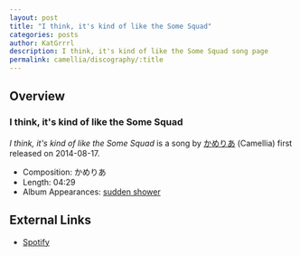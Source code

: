 ```yaml
---
layout: post
title: "I think, it's kind of like the Some Squad"
categories: posts
author: KatGrrrl
description: I think, it's kind of like the Some Squad song page
permalink: camellia/discography/:title
---
```


## Overview

### I think, it's kind of like the Some Squad

*I think, it's kind of like the Some Squad* is a song by [かめりあ](/camellia) (Camellia) first released on 2014-08-17.

* Composition: かめりあ
* Length: 04:29
* Album Appearances: [sudden shower](<{% link postsInclude/_posts/camellia/albums/sudden-shower/2023-12-05-sudden-shower.md %}>)

## External Links

* [Spotify](https://open.spotify.com/track/4A8D3UmMqzGx8t8SF5K3hC?si=277f00e57ad54491)
